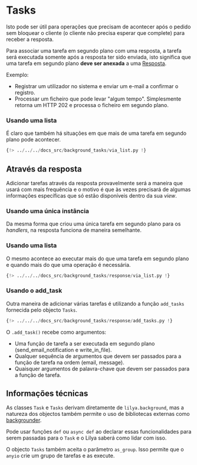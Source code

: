 # Tasks

Isto pode ser útil para operações que precisam de acontecer após o pedido sem bloquear o
cliente (o cliente não precisa esperar que complete) para receber a resposta.

Para associar uma tarefa em segundo plano com uma resposta, a tarefa será executada somente após a resposta ter sido enviada,
isto significa que uma tarefa em segundo plano **deve ser anexada** a uma [Resposta](./responses.md).

Exemplo:

* Registrar um utilizador no sistema e enviar um e-mail a confirmar o registro.
* Processar um ficheiro que pode levar "algum tempo". Simplesmente retorna um HTTP 202 e processa o ficheiro em segundo plano.

### Usando uma lista

É claro que também há situações em que mais de uma tarefa em segundo plano pode acontecer.

```python
{!> ../../../docs_src/background_tasks/via_list.py !}
```

## Através da resposta

Adicionar tarefas através da resposta provavelmente será a maneira que usará com mais frequência e o motivo é
que às vezes precisará de algumas informações específicas que só estão disponíveis dentro da sua *view*.

### Usando uma única instância

Da mesma forma que criou uma única tarefa em segundo plano para os *handlers*, na resposta funciona de maneira
semelhante.

### Usando uma lista

O mesmo acontece ao executar mais do que uma tarefa em segundo plano e quando mais do que uma operação é
necessária.

```python
{!> ../../../docs_src/background_tasks/response/via_list.py !}
```

### Usando o add_task

Outra maneira de adicionar várias tarefas é utilizando a função `add_tasks` fornecida pelo
objecto `Tasks`.

```python
{!> ../../../docs_src/background_tasks/response/add_tasks.py !}
```

O `.add_task()` recebe como argumentos:

* Uma função de tarefa a ser executada em segundo plano (send_email_notification e write_in_file).
* Qualquer sequência de argumentos que devem ser passados para a função de tarefa na ordem (email, message).
* Quaisquer argumentos de palavra-chave que devem ser passados para a função de tarefa.


## Informações técnicas

As classes `Task` e `Tasks` derivam diretamente de `lilya.background`, mas a natureza dos
objectos também permite o uso de bibliotecas externas como [backgrounder](https://backgrounder.dymmond.com).

Pode usar funções `def` ou `async def` ao declarar essas funcionalidades para serem passadas para
o `Task` e o Lilya saberá como lidar com isso.

O objecto `Tasks` também aceita o parâmetro `as_group`. Isso permite que o `anyio` crie um grupo de tarefas
e as execute.
